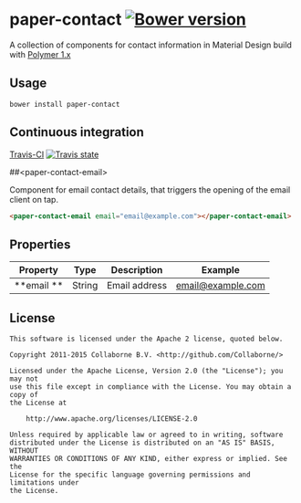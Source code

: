 # paper-contact  [![Bower version](https://badge.fury.io/bo/paper-contact.svg)](http://badge.fury.io/bo/paper-contact)

A collection of components for contact information in Material Design build with [Polymer 1.x](https://www.polymer-project.org)

## Usage

`bower install paper-contact`

## Continuous integration

[Travis-CI](https://travis-ci.org/Collaborne/paper-contact) [![Travis state](https://travis-ci.org/Collaborne/d3-progress-meter.svg?branch=master)](https://travis-ci.org/Collaborne/paper-contact)

##&lt;paper-contact-email&gt;

Component for email contact details, that triggers the opening of the email client on tap.

```html
<paper-contact-email email="email@example.com"></paper-contact-email>
```

## Properties

Property         | Type   | Description                                                              | Example
---------------- | ------ | ------------------------------------------------------------------------ | -------
**email **       | String | Email address 															 | email@example.com


## License

    This software is licensed under the Apache 2 license, quoted below.

    Copyright 2011-2015 Collaborne B.V. <http://github.com/Collaborne/>

    Licensed under the Apache License, Version 2.0 (the "License"); you may not
    use this file except in compliance with the License. You may obtain a copy of
    the License at

        http://www.apache.org/licenses/LICENSE-2.0

    Unless required by applicable law or agreed to in writing, software
    distributed under the License is distributed on an "AS IS" BASIS, WITHOUT
    WARRANTIES OR CONDITIONS OF ANY KIND, either express or implied. See the
    License for the specific language governing permissions and limitations under
    the License.
    

